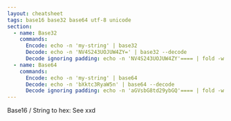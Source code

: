 ```yaml
---
layout: cheatsheet
tags: base16 base32 base64 utf-8 unicode
section:
  - name: Base32
    commands:
      Encode: echo -n 'my-string' | base32
      Decode: echo -n 'NV4S243UOJUW4ZY=' | base32 --decode
      Decode ignoring padding: echo -n 'NV4S243UOJUW4ZY'==== | fold -w 4 | head -n -1 | tr --delete '\n' | base32 --decode
  - name: Base64
    commands:
      Encode: echo -n 'my-string' | base64
      Decode: echo -n 'bXktc3RyaW5n' | base64 --decode
      Decode ignoring padding: echo -n 'aGVsbG8td29ybGQ'==== | fold -w 4 | head -n -1 | tr --delete '\n' | base64 --decode
---
```


Base16 / String to hex: See xxd
